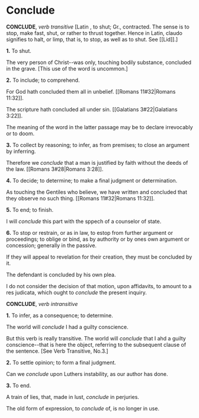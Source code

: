 # Conclude

**CONCLUDE**, _verb transitive_ \[Latin , to shut; Gr., contracted. The sense is to stop, make fast, shut, or rather to thrust together. Hence in Latin, claudo signifies to halt, or limp, that is, to stop, as well as to shut. See [[Lid]].\]

**1.** To shut.

The very person of Christ--was only, touching bodily substance, concluded in the grave. \[This use of the word is uncommon.\]

**2.** To include; to comprehend.

For God hath concluded them all in unbelief. [[Romans 11#32|Romans 11:32]].

The scripture hath concluded all under sin. [[Galatians 3#22|Galatians 3:22]].

The meaning of the word in the latter passage may be to declare irrevocably or to doom.

**3.** To collect by reasoning; to infer, as from premises; to close an argument by inferring.

Therefore we _conclude_ that a man is justified by faith without the deeds of the law. [[Romans 3#28|Romans 3:28]].

**4.** To decide; to determine; to make a final judgment or determination.

As touching the Gentiles who believe, we have written and concluded that they observe no such thing. [[Romans 11#32|Romans 11:32]].

**5.** To end; to finish.

I will _conclude_ this part with the sppech of a counselor of state.

**6.** To stop or restrain, or as in law, to estop from further argument or proceedings; to oblige or bind, as by authority or by ones own argument or concession; generally in the passive.

If they will appeal to revelation for their creation, they must be concluded by it.

The defendant is concluded by his own plea.

I do not consider the decision of that motion, upon affidavits, to amount to a res judicata, which ought to _conclude_ the present inquiry.

**CONCLUDE**, _verb intransitive_

**1.** To infer, as a consequence; to determine.

The world will _conclude_ I had a guilty conscience.

But this verb is really transitive. The world will _conclude_ that I ahd a guilty conscience--that is here the object, referring to the subsequent clause of the sentence. \[See Verb Transitive, No.3.\]

**2.** To settle opinion; to form a final judgment.

Can we _conclude_ upon Luthers instability, as our author has done.

**3.** To end.

A train of lies, that, made in lust, _conclude_ in perjuries.

The old form of expression, to _conclude_ of, is no longer in use.